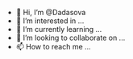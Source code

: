 - 👋 Hi, I’m @Dadasova
- 👀 I’m interested in ...
- 🌱 I’m currently learning ...
- 💞️ I’m looking to collaborate on ...
- 📫 How to reach me ...

<!---
Dadasova/Dadasova is a ✨ special ✨ repository because its `README.md` (this file) appears on your GitHub profile.
You can click the Preview link to take a look at your changes.
--->
